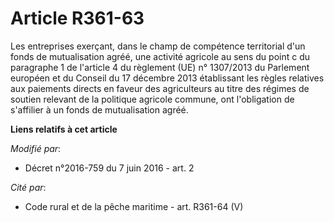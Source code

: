 # Article R361-63

Les entreprises exerçant, dans le champ de compétence territorial d'un fonds de mutualisation agréé, une activité agricole au
sens du point c du paragraphe 1 de l'article 4 du règlement (UE) n° 1307/2013 du Parlement européen et du Conseil du 17
décembre 2013 établissant les règles relatives aux paiements directs en faveur des agriculteurs au titre des régimes de
soutien relevant de la politique agricole commune, ont l'obligation de s'affilier à un fonds de mutualisation agréé.

**Liens relatifs à cet article**

_Modifié par_:

  - Décret n°2016-759 du 7 juin 2016 - art. 2

_Cité par_:

  - Code rural et de la pêche maritime - art. R361-64 (V)
